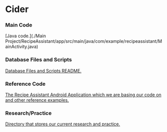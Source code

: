 # Cider

### Main Code
[Java code.](./Main Project/RecipeAssistant/app/src/main/java/com/example/recipeassistant/MainActivity.java)

### Database Files and Scripts
[Database Files and Scripts README.](./Database/README.md)

### Reference Code
[The Recipe Assistant Android Application which we are basing our code on and other reference examples.](./Reference_Code/README.md)

### Research/Practice
[Directory that stores our current research and practice.](./Research_and_Practice/README.md)
